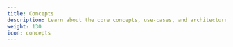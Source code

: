 ```yaml
---
title: Concepts
description: Learn about the core concepts, use-cases, and architecture of Keptn.
weight: 130
icon: concepts
---
```

